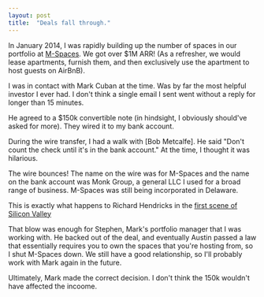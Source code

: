 ```yaml
---
layout: post
title:  "Deals fall through."
---
```


In January 2014, I was rapidly building up the number of spaces in our portfolio at [M-Spaces](www.m-spaces.com). We got over $1M ARR! (As a refresher, we would lease apartments, furnish them, and then exclusively use the apartment to host guests on AirBnB).

I was in contact with Mark Cuban at the time. Was by far the most helpful investor I ever had. I don't think a single email I sent went without a reply for longer than 15 minutes.

He agreed to a $150k convertible note (in hindsight, I obviously should've asked for more). They wired it to my bank account.

During the wire transfer, I had a walk with [Bob Metcalfe]. He said "Don't count the check until it's in the bank account." At the time, I thought it was hilarious.

The wire bounces! The name on the wire was for M-Spaces and the name on the bank account was Monk Group, a general LLC I used for a broad range of business. M-Spaces was still being incorporated in Delaware.

This is exactly what happens to Richard Hendricks in the [first scene of Silicon Valley](https://en.wikipedia.org/wiki/Silicon_Valley_(TV_series)#Season_1)

That blow was enough for Stephen, Mark's portfolio manager that I was working with. He backed out of the deal, and eventually Austin passed a law that essentially requires you to own the spaces that you're hosting from, so I shut M-Spaces down. We still have a good relationship, so I'll probably work with Mark again in the future.

Ultimately, Mark made the correct decision. I don't think the 150k wouldn't have affected the incoome.
